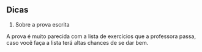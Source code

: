 ## Dicas

1. Sobre a prova escrita

A prova é muito parecida com a lista de exercícios que a professora passa, caso você faça a lista terá altas chances de se dar bem.

